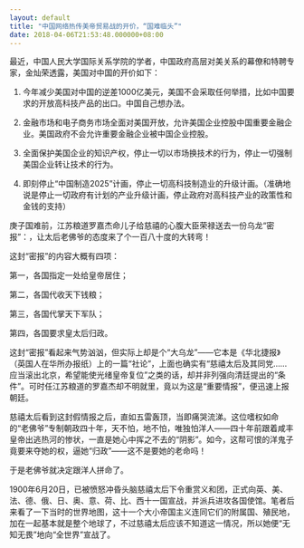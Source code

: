 ```yaml
---
layout: default
title: "中国网络热传美帝贸易战的开价，“国难临头”"
date: 2018-04-06T21:53:48.000000+08:00
---
```


最近，中国人民大学国际关系学院的学者，中国政府高层对美关系的幕僚和特聘专家，金灿荣透露，美国对中国的开价如下：

1. 今年减少美国对中国的逆差1000亿美元，美国不会采取任何举措，比如中国要求的开放高科技产品的出口。中国自己想办法。

2. 金融市场和电子商务市场全面对美国开放，允许美国企业控股中国重要金融企业。美国政府不会允许重要金融企业被中国企业控股。

3. 全面保护美国企业的知识产权，停止一切以市场换技术的行为，停止一切强制美国企业转让技术的行为。

4. 即刻停止“中国制造2025”计画，停止一切高科技制造业的升级计画。（准确地说是停止一切政府有计划的产业升级计画，停止政府对高科技产业的政策性和金钱的支持）

庚子国难前，江苏粮道罗嘉杰命儿子给慈禧的心腹大臣荣禄送去一份乌龙“密报”：，让太后老佛爷的态度来了个一百八十度的大转弯！

这封“密报”的内容大概有四项：

第一，各国指定一处给皇帝居住；


第二，各国代收天下钱粮；


第三，各国代掌天下军队；


第四，各国要求皇太后归政。

这封“密报”看起来气势汹汹，但实际上却是个“大乌龙”——它本是《华北捷报》（英国人在华所办报纸）上的一篇“社论”，上面也确实有“慈禧太后及其同党……应当滚出北京，希望能使光绪皇帝复位”之类的话，却并非列强向清廷提出的“条件”。可时任江苏粮道的罗嘉杰却不明就里，竟以为这是“重要情报”，便迅速上报朝廷。

慈禧太后看到这封假情报之后，直如五雷轰顶，当即痛哭流涕。这位嗜权如命的“老佛爷”专制朝政四十年，天不怕，地不怕，唯独怕洋人——四十年前跟着咸丰皇帝出逃热河的惨状，一直是她心中挥之不去的“阴影”。如今，这帮可恨的洋鬼子竟要来夺她的权，逼她“归政”——这不是要她的老命吗！

于是老佛爷就决定跟洋人拼命了。

1900年6月20日，已被愤怒冲昏头脑慈禧太后下令重赏义和团，正式向英、美、法、德、俄、日、奥、意、荷、比、西十一国宣战，并派兵进攻各国使馆。笔者后来看了一下当时的世界地图，这十一个大小帝国主义连同它们的附属国、殖民地，加在一起基本就是整个地球了，不过慈禧太后应该不知道这一情况，所以她便“无知无畏”地向“全世界”宣战了。

